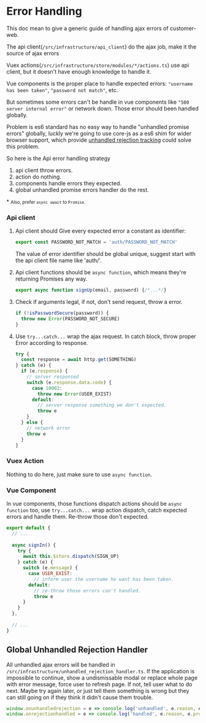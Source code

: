 # Error Handling

This doc mean to give a generic guide of handling ajax errors of customer-web.

The api client(`/src/infrastructure/api_client`) do the ajax job, make it the source of ajax errors

Vuex actions(`/src/infrastructure/store/modules/*/actions.ts`) use api client, but it doesn't have enough knowledge to handle it.

Vue components is the proper place to handle expected errors: `"username has been taken"`, `"password not match"`, etc.
 
But sometimes some errors can't be handle in vue components like `"500 server internal error"` or network down. Those error should been handled globally.

Problem is es6 standard has no easy way to handle "unhandled promise errors" globally, luckly we're going to use core-js as a es6 shim for wider browser support, which provide [unhandled rejection tracking](https://github.com/zloirock/core-js#unhandled-rejection-tracking) could solve this problem.

So here is the Api error handling strategy

1. api client throw errors.
2. action do nothing.
3. components handle errors they expected.
4. global unhandled promise errors handler do the rest.

\* <small>Also, prefer `async await` to `Promise`.</small>

### Api client

1. Api client should Give every expected error a constant as identifier:

    ```javascript
    export const PASSWORD_NOT_MATCH = 'auth/PASSWORD_NOT_MATCH'
    ```
    
    The value of error identifier should be global unique, suggest start with the api client file name like 'auth/'. 

2. Api client functions should be `async function`, which means they're returning Promises any way.

    ```javascript
    export async function signUp(email, password) {/*...*/}
    ```

3. Check if arguments legal, if not, don't send request, throw a error.

    ```javascript
    if (!isPasswordSecure(password)) {
      throw new Error(PASSWORD_NOT_SECURE)
    }
    ```

4. Use `try...catch...` wrap the ajax request. In catch block, throw proper Error according to response.

    ```javascript
    try {
      const response = await http.get(SOMETHING)
    } catch (e) {
      if (e.response) {
        // server responsed
        switch (e.response.data.code) {
          case 10002:
            throw new Error(USER_EXIST)
          default:
            // server response something we don't expected.
            throw e
        }
      } else {
        // network error
        throw e
      }
    }
    ```

### Vuex Action

Nothing to do here, just make sure to use `async function`. 

### Vue Component

In vue components, those functions dispatch actions should be `async function` too, use `try...catch...` wrap action dispatch, catch expected errors and handle them. Re-throw those don't expected.

```javascript
export default {
  // ...
  
  async signIn() {
    try {
      await this.$store.dispatch(SIGN_UP)
    } catch (e) {
      switch (e.message) {
        case USER_EXIST:
          // inform user the username he want has been taken.
        default:
          // re-throw those errors can't handled.
          throw e
      }
    }
  },
  
  // ...
}
```

## Global Unhandled Rejection Handler

All unhandled ajax errors will be handled in `/src/infrastructure/unhandled_rejection_handler.ts`. If the application is impossible to continue, show a undismissable modal or replace whole page with error message, force user to refresh page. If not, tell user what to do next. Maybe try again later, or just tell them something is wrong but they can still going on if they think it didn't cause them trouble.

```javascript
window.onunhandledrejection = e => console.log('unhandled', e.reason, e.promise);
window.onrejectionhandled = e => console.log('handled', e.reason, e.promise);
```
